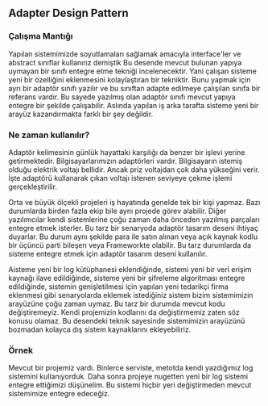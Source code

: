 ## Adapter Design Pattern

### Çalışma Mantığı

Yapılan sistemimizde soyutlamaları sağlamak amacıyla interface'ler ve abstract sınıflar kullanırız demiştik Bu desende mevcut bulunan yapıya uymayan bir sınıfı entegre etme tekniği incelenecektir. Yani çalışan sisteme yeni bir özelliğini eklenmesini kolaylaştıran bir tekniktir. Bunu yapmak için ayrı bir adaptör sınıfı yazılır ve bu sınıftan adapte edilmeye çalışılan sınıfa bir referans vardır. Bu sayede yazılmış olan adaptör sınıfı mevcut yapıya entegre bir şekilde çalışabilir. Aslında yapılan iş arka tarafta sisteme yeni bir arayüz kazandırmakta farklı bir şey değildir.

### Ne zaman kullanılır?

Adaptör kelimesinin günlük hayattaki karşılığı da benzer bir işlevi yerine getirmektedir. Bilgisayarlarımızın adaptörleri vardır. Bilgisayarın istemiş olduğu elektrik voltajı bellidir. Ancak priz voltajdan çok daha yükseğini verir. İşte adaptörü kullanarak çıkan voltajı istenen seviyeye çekme işlemi gerçekleştirilir.

Orta ve büyük ölçekli projeleri iş hayatında genelde tek bir kişi yapmaz. Bazı durumlarda birden fazla ekip bile aynı projede görev alabilir. Diğer yazılımcılar kendi sistemlerine çoğu zaman daha önceden yazılmış parçaları entegre etmek isterler. Bu tarz bir senaryoda adaptör tasarım deseni ihtiyaç duyarlar. Bu durum aynı şekilde para ile satın alınan veya açık kaynak kodlu bir üçüncü parti bileşen veya Frameworkte olabilir. Bu tarz durumlarda da sisteme entegre etmek için adaptör tasarım deseni kullanılır.

Aisteme yeni bir log kütüphanesi eklendiğinde, sistemi yeni bir veri erişim kaynağı ilave edildiğinde, sisteme yeni bir şifreleme algoritması entegre edildiğinde, sistemin genişletilmesi için yapılan yeni tedarikçi firma eklenmesi gibi senaryolarda eklemek istediğiniz sistem bizim sistemimizin arayüzüne çoğu zaman uymaz. Bu tarz bir durumda mevcut kodu değiştiremeyiz. Kendi projemizin kodlarını da değiştirmemiz zaten söz konusu olamaz. Bu desendeki teknik sayesinde sistemimizin arayüzünü bozmadan kolayca dış sistem kaynaklarını ekleyebiliriz.

### Örnek

Mevcut bir projemiz vardı. Binlerce serviste, metotda kendi yazdığımız log sistemini kullanıyorduk. Daha sonra projeye nugetten yeni bir log sistemi entegre ettiğimizi düşünelim. Bu sistemi hiçbir yeri değiştirmeden mevcut sistemimize entegre edeceğiz.
